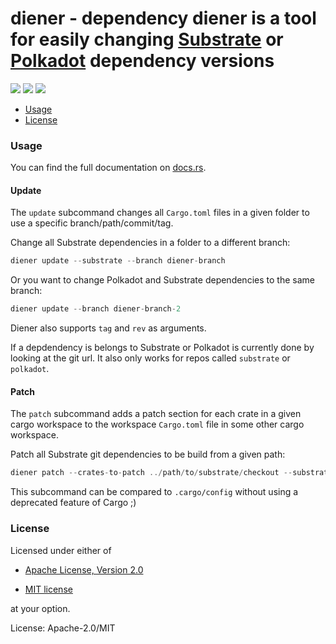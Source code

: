 # diener - dependency diener is a tool for easily changing [Substrate](https://github.com/paritytech/substrate) or [Polkadot](https://github.com/paritytech/polkadot) dependency versions

[![](https://docs.rs/diener/badge.svg)](https://docs.rs/diener/) [![](https://img.shields.io/crates/v/diener.svg)](https://crates.io/crates/diener) [![](https://img.shields.io/crates/d/diener.png)](https://crates.io/crates/diener)

* [Usage](#usage)
* [License](#license)

### Usage

You can find the full documentation on [docs.rs](https://docs.rs/crate/diener).

#### Update

The `update` subcommand changes all `Cargo.toml` files in a given folder to use
a specific branch/path/commit/tag.

Change all Substrate dependencies in a folder to a different branch:

```rust
diener update --substrate --branch diener-branch
```

Or you want to change Polkadot and Substrate dependencies to the same branch:

```rust
diener update --branch diener-branch-2
```

Diener also supports `tag` and `rev` as arguments.

If a depdendency is belongs to Substrate or Polkadot is currently done by looking at the git url.
It also only works for repos called `substrate` or `polkadot`.

#### Patch

The `patch` subcommand adds a patch section for each crate in a given cargo workspace
to the workspace `Cargo.toml` file in some other cargo workspace.

Patch all Substrate git dependencies to be build from a given path:

```rust
diener patch --crates-to-patch ../path/to/substrate/checkout --substrate
```

This subcommand can be compared to `.cargo/config` without using a deprecated
feature of Cargo ;)

### License

Licensed under either of

 * [Apache License, Version 2.0](http://www.apache.org/licenses/LICENSE-2.0)

 * [MIT license](http://opensource.org/licenses/MIT)

at your option.

License: Apache-2.0/MIT
